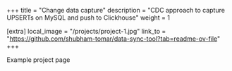 +++
title = "Change data capture"
description = "CDC approach to capture UPSERTs on MySQL and push to Clickhouse"
weight = 1

[extra]
local_image = "/projects/project-1.jpg"
link_to = "https://github.com/shubham-tomar/data-sync-tool?tab=readme-ov-file"
+++

Example project page